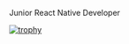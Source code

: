 Junior React Native Developer

[![trophy](https://github-profile-trophy.vercel.app/?username=Abdullahkhn44)](https://github.com/ryo-ma/github-profile-trophy)
<!--
**Abdullahkhn44/Abdullahkhn44** is a ✨ _special_ ✨ repository because its `README.md` (this file) appears on your GitHub profile.

Here are some ideas to get you started:

- 🔭 I’m currently working on ...
- 🌱 I’m currently learning ...
- 👯 I’m looking to collaborate on ...
- 🤔 I’m looking for help with ...
- 💬 Ask me about ...
- 📫 How to reach me: ...
- 😄 Pronouns: ...
- ⚡ Fun fact: ...
-->
